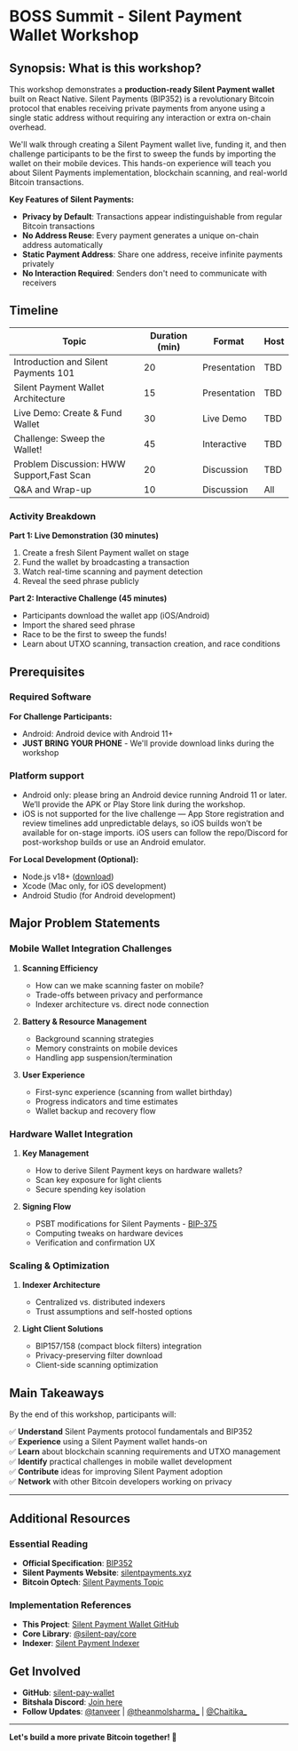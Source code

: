 # BOSS Summit - Silent Payment Wallet Workshop

## Synopsis: What is this workshop?

This workshop demonstrates a **production-ready Silent Payment wallet** built on React Native. Silent Payments (BIP352) is a revolutionary Bitcoin protocol that enables receiving private payments from anyone using a single static address without requiring any interaction or extra on-chain overhead.

We'll walk through creating a Silent Payment wallet live, funding it, and then challenge participants to be the first to sweep the funds by importing the wallet on their mobile devices. This hands-on experience will teach you about Silent Payments implementation, blockchain scanning, and real-world Bitcoin transactions.

**Key Features of Silent Payments:**
- **Privacy by Default**: Transactions appear indistinguishable from regular Bitcoin transactions
- **No Address Reuse**: Every payment generates a unique on-chain address automatically
- **Static Payment Address**: Share one address, receive infinite payments privately
- **No Interaction Required**: Senders don't need to communicate with receivers

## Timeline

| Topic                                    | Duration (min) | Format       | Host            |
| ---------------------------------------- | -------------- | ------------ | --------------- |
| Introduction and Silent Payments 101     | 20             | Presentation | TBD             |
| Silent Payment Wallet Architecture       | 15             | Presentation | TBD             |
| Live Demo: Create & Fund Wallet          | 30             | Live Demo    | TBD             |
| Challenge: Sweep the Wallet!             | 45             | Interactive  | TBD             |
| Problem Discussion: HWW Support,Fast Scan| 20             | Discussion   | TBD             |
| Q&A and Wrap-up                          | 10             | Discussion   | All             |

### Activity Breakdown

**Part 1: Live Demonstration (30 minutes)**
1. Create a fresh Silent Payment wallet on stage
2. Fund the wallet by broadcasting a transaction
3. Watch real-time scanning and payment detection
4. Reveal the seed phrase publicly

**Part 2: Interactive Challenge (45 minutes)**
- Participants download the wallet app (iOS/Android)
- Import the shared seed phrase
- Race to be the first to sweep the funds!
- Learn about UTXO scanning, transaction creation, and race conditions

## Prerequisites

### Required Software

**For Challenge Participants:**
- Android: Android device with Android 11+
- **JUST BRING YOUR PHONE** - We'll provide download links during the workshop

### Platform support

- Android only: please bring an Android device running Android 11 or later. We’ll provide the APK or Play Store link during the workshop.
- iOS is not supported for the live challenge — App Store registration and review timelines add unpredictable delays, so iOS builds won’t be available for on-stage imports. iOS users can follow the repo/Discord for post-workshop builds or use an Android emulator.

**For Local Development (Optional):**
- Node.js v18+ ([download](https://nodejs.org/))
- Xcode (Mac only, for iOS development)
- Android Studio (for Android development)

## Major Problem Statements

### Mobile Wallet Integration Challenges

1. **Scanning Efficiency**
   - How can we make scanning faster on mobile?
   - Trade-offs between privacy and performance
   - Indexer architecture vs. direct node connection

2. **Battery & Resource Management**
   - Background scanning strategies
   - Memory constraints on mobile devices
   - Handling app suspension/termination

3. **User Experience**
   - First-sync experience (scanning from wallet birthday)
   - Progress indicators and time estimates
   - Wallet backup and recovery flow

### Hardware Wallet Integration

1. **Key Management**
   - How to derive Silent Payment keys on hardware wallets?
   - Scan key exposure for light clients
   - Secure spending key isolation

2. **Signing Flow**
   - PSBT modifications for Silent Payments - [BIP-375](https://github.com/bitcoin/bips/blob/master/bip-0375.mediawiki)
   - Computing tweaks on hardware devices
   - Verification and confirmation UX

### Scaling & Optimization

1. **Indexer Architecture**
   - Centralized vs. distributed indexers
   - Trust assumptions and self-hosted options

2. **Light Client Solutions**
   - BIP157/158 (compact block filters) integration
   - Privacy-preserving filter download
   - Client-side scanning optimization

## Main Takeaways

By the end of this workshop, participants will:

✅ **Understand** Silent Payments protocol fundamentals and BIP352  
✅ **Experience** using a Silent Payment wallet hands-on  
✅ **Learn** about blockchain scanning requirements and UTXO management  
✅ **Identify** practical challenges in mobile wallet development  
✅ **Contribute** ideas for improving Silent Payment adoption  
✅ **Network** with other Bitcoin developers working on privacy  

---

## Additional Resources

### Essential Reading

- **Official Specification**: [BIP352](https://github.com/bitcoin/bips/blob/master/bip-0352.mediawiki)
- **Silent Payments Website**: [silentpayments.xyz](https://silentpayments.xyz)
- **Bitcoin Optech**: [Silent Payments Topic](https://bitcoinops.org/en/topics/silent-payments/)

### Implementation References

- **This Project**: [Silent Payment Wallet GitHub](https://github.com/Bitshala-Incubator/silent-pay-wallet)
- **Core Library**: [@silent-pay/core](https://github.com/Bitshala-Incubator/silent-pay)
- **Indexer**: [Silent Payment Indexer](https://github.com/Bitshala-Incubator/silent-pay-indexer)

## Get Involved

- **GitHub**: [silent-pay-wallet](https://github.com/Bitshala-Incubator/silent-pay-wallet)
- **Bitshala Discord**: [Join here](https://discord.gg/DETyMZj24H)
- **Follow Updates**: [@tanveer](https://twitter.com/tnvvrrr) | [@theanmolsharma_](https://twitter.com/theanmolsharma_) | [@Chaitika_](https://x.com/Chaitika_)

---

**Let's build a more private Bitcoin together! 🚀**